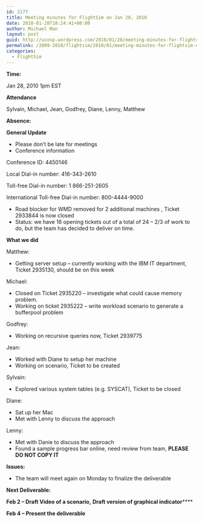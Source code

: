 ```yaml
---
id: 2177
title: Meeting minutes for FlightSim on Jan 28, 2010
date: 2010-01-28T18:24:41+00:00
author: Michael Man
layout: post
guid: http://ucosp.wordpress.com/2010/01/28/meeting-minutes-for-flightsim-on-jan-28-2010/
permalink: /2009-2010/flightsim/2010/01/meeting-minutes-for-flightsim-on-jan-28-2010/
categories:
  - FlightSim
---
```

**Time:**

Jan 28, 2010 1pm EST

**Attendance**

Sylvain, Michael, Jean, Godfrey, Diane, Lenny, Matthew

**Absence:**

**General Update**

  * Please don’t be late for meetings
  * Conference information

Conference ID: 4450146
  
Local Dial-in number: 416-343-2610
  
Toll-free Dial-in number: 1 866-251-2605
  
International Toll-free Dial-in number: 800-4444-9000

  * Road blocker for WMD removed for 2 additional machines , Ticket 2933844 is now closed
  * Status: we have 16 opening tickets out of a total of 24 – 2/3 of work to do, but the team has decided to deliver on time.

**What we did**

Matthew:

  * Getting server setup – currently working with the IBM IT department, Ticket 2935130, should be on this week

Michael:

  * Closed on Ticket 2935220 – investigate what could cause memory problem.
  * Working on ticket 2935222 &#8211; write workload scenario to generate a bufferpool problem

Godfrey:

  * Working on recursive queries now, Ticket 2939775

Jean:

  * Worked with Diane to setup her machine
  * Working on scenario, Ticket to be created

Sylvain:

  * Explored various system tables (e.g. SYSCAT), Ticket to be closed

Diane:

  * Sat up her Mac
  * Met with Lenny to discuss the approach

Lenny:

  * Met with Danie to discuss the approach
  * Found a sample progress bar online, need review from team, **PLEASE DO NOT COPY IT**

**Issues:**

  * The team will meet again on Monday to finalize the deliverable

**Next Deliverable:**

**Feb 2 – Draft Video of a scenario,** **Draft version of graphical indicator******

**Feb 4 – Present the deliverable**